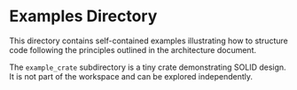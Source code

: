 # Examples Directory

This directory contains self-contained examples illustrating how to structure code
following the principles outlined in the architecture document.

The `example_crate` subdirectory is a tiny crate demonstrating SOLID design. It
is not part of the workspace and can be explored independently.
